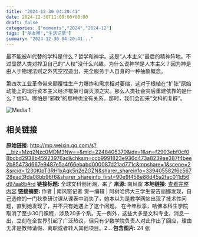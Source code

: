 ```yaml
---
title: "2024-12-30 04:20:41"
date: 2024-12-30T11:00:00+08:00
draft: false
categories: ["moments","2024","2024-12"]
tags: ["朋友圈","生活记录"]
summary: "2024-12-30 04:20:41..."
---
```


最不能被AI代替的学科是什么？哲学和神学。这是“人本主义”最后的精神阵地。不过显然人类对捍卫自己的“人权”没什么兴趣。为什么说神学是人本主义？因为神是由人于物理法则之外凭空捏造出，完全服务于人自身的一种抽象概念。

第四次工业革命带来颠覆性生产力爆炸和需求相对萎缩，这对于根植在“扩张”原始动能上的现行资本主义经济框架可谓灭顶之灾。那么人类社会灾后重建依靠的是什么？信仰。哪怕是“邪教”的那种也没有关系。那时，我们会迎来“文科的复辟”。

![Media 1](/Moments/photos/2024-12-30/202412300420410.jpg)

## 相关链接

**原始链接:** http://mp.weixin.qq.com/s?__biz=Mzg2Nzc0MDM3Nw==&mid=2248405370&idx=1&sn=f2903ebf0cf08bcbd2938b45923976ad&chksm=ccb9991823e936d473a8239ae387f4bee2b85473d667e9487e5a4f66ebabd000087d21ad771c&mpshare=1&scene=2&srcid=1230KlpT3RH1xAqk5n2eZGZN&sharer_shareinfo=339405582f6c56728ead3fda08bb96f6&sharer_shareinfo_first=90e9f458e88d45a2fac011d56d97aa8b#rd
**链接标题:** 全球文科倒闭潮，来了
**来源:** 南风窗
**本地链接:** [查看完整内容](/link_content/2024/12/2024-12-30-1/link_content/)
**链接摘要:** ‍‍作者 | 南风窗记者 贺一编辑 | 阿树哈佛大三学生安吉丽娜发现，自己选修的一门秋季研讨课从课表中消失了，她本以为是教学网站出现了技术性问题，直到她发现了，并不只有她遇上了这个问题。 在今年秋季，哈佛本科生学院取消了至少30门课程，涉及20多个系。无一例外，这些大多是文科专业，消息一出，立刻在全世界引起了广泛热议，但只有少数学院负责人对此作出了回应，理由无非是教师请假、离职或者转入其他项目。2...
**包含图片:** 24 张

